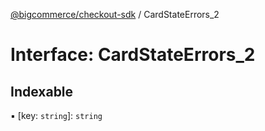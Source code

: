 [@bigcommerce/checkout-sdk](../README.md) / CardStateErrors_2

# Interface: CardStateErrors\_2

## Indexable

▪ [key: `string`]: `string`
